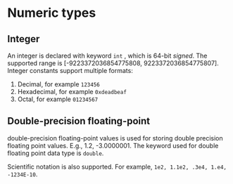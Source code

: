 # Numeric types

## Integer

An integer is declared with keyword `int` , which is 64-bit *signed*. The supported range is [-9223372036854775808, 9223372036854775807]. Integer constants support multiple formats:

1. Decimal, for example `123456`
2. Hexadecimal, for example `0xdeadbeaf`
3. Octal, for example `01234567`

## Double-precision floating-point

double-precision floating-point values is used for storing double precision floating point values. E.g., 1.2, -3.0000001.
The keyword used for double floating point data type is `double`.

Scientific notation is also supported. For example, `1e2, 1.1e2, .3e4, 1.e4, -1234E-10`.
